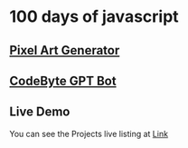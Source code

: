 # 100 days of javascript
##  [Pixel Art Generator](https://moiz-codebyte.github.io/100-days-of-javascript/Day%20%2301%20-%20Pixel%20Art%20Generator/)
##  [CodeByte GPT Bot](https://moiz-codebyte.github.io/100-days-of-javascript/Day%20%02302%20-%20CodeByte%20GPT%20Bot/)


## Live Demo
You can see the Projects live listing at [Link](https://moiz-codebyte.github.io/100-days-of-javascript/)
